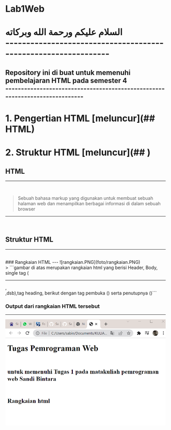 # Lab1Web

<h1>السلام عليكم ورحمة الله وبركاته
<br>
---------------------------------------------------------------
<h2> Repository ini di buat untuk memenuhi pembelajaran HTML pada semester 4
<br>
----------------------------------------------------------------------------
<br>
<h1>1. Pengertian HTML	[meluncur](## HTML)<br>
<h1>2. Struktur HTML	[meluncur](## )
<br>

## HTML
---
<br>

> Sebuah bahasa markup yang digunakan untuk membuat
sebuah halaman web dan menampilkan berbagai informasi di
dalam sebuah browser
<hr>
<br>

## Struktur HTML
---
<br>
### Rangkaian HTML
---
![rangkaian.PNG](foto/rangkaian.PNG)
<br>
> ```gambar di atas merupakan rangkaian html yang berisi Header, Body, single tag (<hr>,<br>,dsb),tag heading, berikut dengan tag pembuka (<tag>) serta penutupnya (</tag>)```
<br>

### Output dari rangkaian HTML tersebut
---
![rangkaian_output.PNG](foto/rangkaian_output.PNG)
<br>
<br>




